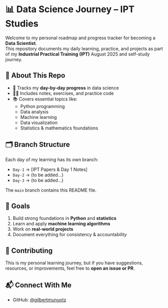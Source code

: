 # 📊 Data Science Journey – IPT Studies

Welcome to my personal roadmap and progress tracker for becoming a **Data Scientist**.  
This repository documents my daily learning, practice, and projects as part of my **Industrial Practical Training (IPT)** August 2025 and self-study journey.

## 🚀 About This Repo

- 📌 Tracks my **day-by-day progress** in data science
- 🧑‍💻 Includes notes, exercises, and practice code
- 📚 Covers essential topics like:
  - Python programming
  - Data analysis
  - Machine learning
  - Data visualization
  - Statistics & mathematics foundations

## 🗂️ Branch Structure

Each day of my learning has its own branch:

- `Day-1` → [IPT Papers & Day 1 Notes]
- `Day-2` → (to be added…)
- `Day-3` → (to be added…)

The `main` branch contains this README file.

## 🎯 Goals

1. Build strong foundations in **Python** and **statistics**
2. Learn and apply **machine learning algorithms**
3. Work on **real-world projects**
4. Document everything for consistency & accountability

## 🤝 Contributing

This is my personal learning journey, but if you have suggestions, resources, or improvements, feel free to **open an issue or PR**.

## 📬 Connect With Me

- GitHub: [@gilbertmunuotz](https://github.com/gilbertmunuotz)